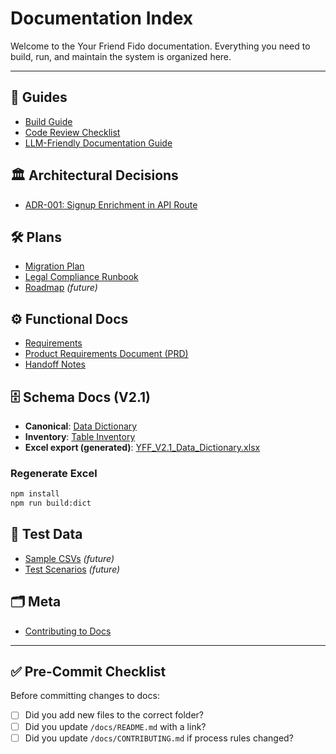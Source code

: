 # Documentation Index

Welcome to the Your Friend Fido documentation. Everything you need to build, run, and maintain the system is organized here.

---

## 📑 Guides
- [Build Guide](./guides/build_guide.md)
- [Code Review Checklist](./guides/code_review_checklist.md)
- [LLM-Friendly Documentation Guide](./guides/llm_friendly_documentation.md)

## 🏛️ Architectural Decisions
- [ADR-001: Signup Enrichment in API Route](./adr/001-signup-enrichment-in-api-route.md)

## 🛠 Plans
- [Migration Plan](./plans/migration_plan.md)
- [Legal Compliance Runbook](./plans/legal_compliance.md)
- [Roadmap](./plans/roadmap.md) _(future)_

## ⚙️ Functional Docs
- [Requirements](./functional/requirements.md)
- [Product Requirements Document (PRD)](./functional/prd.md)
- [Handoff Notes](./functional/handoff.md)

## 🗄️ Schema Docs (V2.1)
- **Canonical**: [Data Dictionary](./functional/data_dictionary.md)
- **Inventory**: [Table Inventory](./functional/table_inventory.csv)
- **Excel export (generated)**: [YFF_V2.1_Data_Dictionary.xlsx](./exports/YFF_V2.1_Data_Dictionary.xlsx)

### Regenerate Excel
```bash
npm install
npm run build:dict
```

## 🧪 Test Data
- [Sample CSVs](./test-data/sample_csvs.md) _(future)_
- [Test Scenarios](./test-data/test_scenarios.md) _(future)_

## 🗂 Meta
- [Contributing to Docs](./CONTRIBUTING.md)

---

## ✅ Pre-Commit Checklist
Before committing changes to docs:
- [ ] Did you add new files to the correct folder?  
- [ ] Did you update `/docs/README.md` with a link?  
- [ ] Did you update `/docs/CONTRIBUTING.md` if process rules changed?
